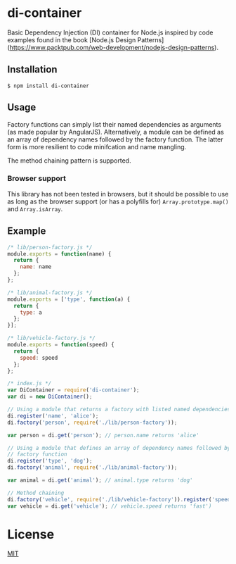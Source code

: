 # di-container

Basic Dependency Injection (DI) container for Node.js inspired by code examples
found in the book [Node.js Design Patterns]
(https://www.packtpub.com/web-development/nodejs-design-patterns).

## Installation

`$ npm install di-container`

## Usage

Factory functions can simply list their named dependencies as arguments (as
made popular by AngularJS). Alternatively, a module can be defined as an array
of dependency names followed by the factory function. The latter form is more
resilient to code minifcation and name mangling.

The method chaining pattern is supported.

### Browser support

This library has not been tested in browsers, but it should be possible to use
as long as the browser support (or has a polyfills for) `Array.prototype.map()`
and `Array.isArray`.

## Example

```js
/* lib/person-factory.js */
module.exports = function(name) {
  return {
    name: name
  };
};

/* lib/animal-factory.js */
module.exports = ['type', function(a) {
  return {
    type: a
  };
}];

/* lib/vehicle-factory.js */
module.exports = function(speed) {
  return {
    speed: speed
  };
};

/* index.js */
var DiContainer = require('di-container');
var di = new DiContainer();

// Using a module that returns a factory with listed named dependencies.
di.register('name', 'alice');
di.factory('person', require('./lib/person-factory'));

var person = di.get('person'); // person.name returns 'alice'

// Using a module that defines an array of dependency names followed by the
// factory function
di.register('type', 'dog');
di.factory('animal', require('./lib/animal-factory'));

var animal = di.get('animal'); // animal.type returns 'dog'

// Method chaining
di.factory('vehicle', require('./lib/vehicle-factory')).register('speed', 'fast');
var vehicle = di.get('vehicle'); // vehicle.speed returns 'fast')
```

# License

[MIT](LICENSE)